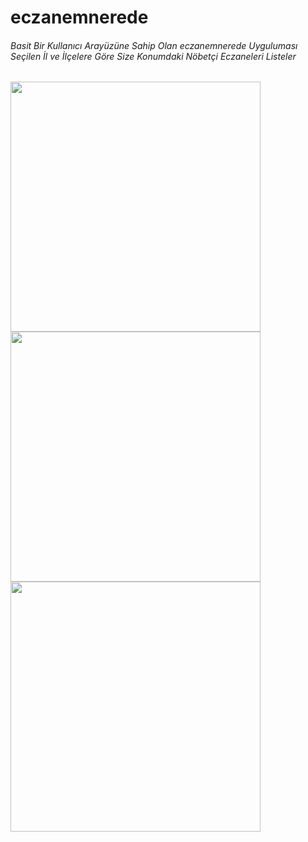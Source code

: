 # eczanemnerede

###### Basit Bir Kullanıcı Arayüzüne Sahip Olan eczanemnerede Uyguluması Seçilen İl ve İlçelere Göre Size Konumdaki Nöbetçi Eczaneleri Listeler
<img src="![image](https://user-images.githubusercontent.com/61154446/111223839-baf10380-85ee-11eb-9bb3-049782035eac.png)
" width="400">
<img src="![image](https://user-images.githubusercontent.com/61154446/111223952-dd831c80-85ee-11eb-8e5e-99eea63c8b6c.png)
" width="400">
<img src="![image](https://user-images.githubusercontent.com/61154446/111224011-f55aa080-85ee-11eb-91b4-767c341b6bf7.png)
" width="400">
